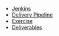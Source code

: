 * [Jenkins](../2-virtual-machines-containers/jenkins.md) 
* [Delivery Pipeline](2-virtual-machines-containers/delivery-pipeline.md)
* [Exercise](2-virtual-machines-containers/exercise-1.md)
* [Deliverables](2-virtual-machines-containers/deliverable-1.md)



